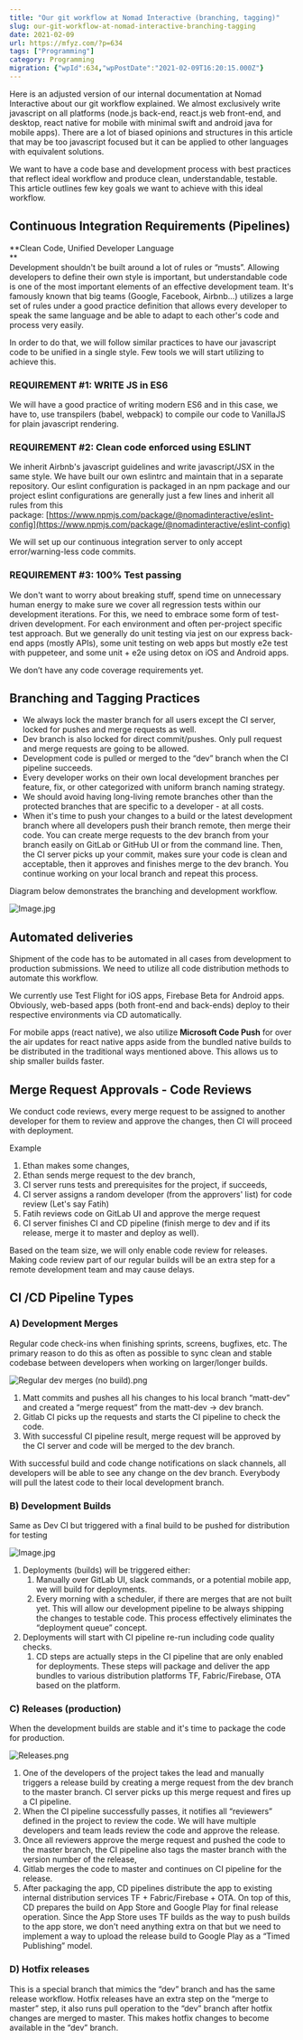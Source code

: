```yaml
---
title: "Our git workflow at Nomad Interactive (branching, tagging)"
slug: our-git-workflow-at-nomad-interactive-branching-tagging
date: 2021-02-09
url: https://mfyz.com/?p=634
tags: ["Programming"]
category: Programming
migration: {"wpId":634,"wpPostDate":"2021-02-09T16:20:15.000Z"}
---
```


Here is an adjusted version of our internal documentation at Nomad Interactive about our git workflow explained. We almost exclusively write javascript on all platforms (node.js back-end, react.js web front-end, and desktop, react native for mobile with minimal swift and android java for mobile apps). There are a lot of biased opinions and structures in this article that may be too javascript focused but it can be applied to other languages with equivalent solutions. 

We want to have a code base and development process with best practices that reflect ideal workflow and produce clean, understandable, testable. This article outlines few key goals we want to achieve with this ideal workflow. 

## Continuous Integration Requirements (Pipelines)

**Clean Code, Unified Developer Language  
**  
Development shouldn't be built around a lot of rules or “musts”. Allowing developers to define their own style is important, but understandable code is one of the most important elements of an effective development team. It's famously known that big teams (Google, Facebook, Airbnb...) utilizes a large set of rules under a good practice definition that allows every developer to speak the same language and be able to adapt to each other's code and process very easily.

In order to do that, we will follow similar practices to have our javascript code to be unified in a single style. Few tools we will start utilizing to achieve this.

### REQUIREMENT #1: WRITE JS in ES6

We will have a good practice of writing modern ES6 and in this case, we have to, use transpilers (babel, webpack) to compile our code to VanillaJS for plain javascript rendering.

### REQUIREMENT #2: Clean code enforced using ESLINT

We inherit Airbnb's javascript guidelines and write javascript/JSX in the same style. We have built our own eslintrc and maintain that in a separate repository. Our eslint configuration is packaged in an npm package and our project eslint configurations are generally just a few lines and inherit all rules from this package: [https://www.npmjs.com/package/@nomadinteractive/eslint-config](https://www.npmjs.com/package/@nomadinteractive/eslint-config)

We will set up our continuous integration server to only accept error/warning-less code commits.

### REQUIREMENT #3: 100% Test passing

We don't want to worry about breaking stuff, spend time on unnecessary human energy to make sure we cover all regression tests within our development iterations. For this, we need to embrace some form of test-driven development. For each environment and often per-project specific test approach. But we generally do unit testing via jest on our express back-end apps (mostly APIs), some unit testing on web apps but mostly e2e test with puppeteer, and some unit + e2e using detox on iOS and Android apps.

We don’t have any code coverage requirements yet.

## Branching and Tagging Practices

*   We always lock the master branch for all users except the CI server, locked for pushes and merge requests as well.
*   Dev branch is also locked for direct commit/pushes. Only pull request and merge requests are going to be allowed.
*   Development code is pulled or merged to the “dev” branch when the CI pipeline succeeds.
*   Every developer works on their own local development branches per feature, fix, or other categorized with uniform branch naming strategy.
*   We should avoid having long-living remote branches other than the protected branches that are specific to a developer - at all costs.
*   When it's time to push your changes to a build or the latest development branch where all developers push their branch remote, then merge their code. You can create merge requests to the dev branch from your branch easily on GitLab or GitHub UI or from the command line. Then, the CI server picks up your commit, makes sure your code is clean and acceptable, then it approves and finishes merge to the dev branch. You continue working on your local branch and repeat this process.

Diagram below demonstrates the branching and development workflow.

![Image.jpg](/images/archive/en/2021/02/image.png)

## Automated deliveries

Shipment of the code has to be automated in all cases from development to production submissions. We need to utilize all code distribution methods to automate this workflow.

We currently use Test Flight for iOS apps, Firebase Beta for Android apps.  
Obviously, web-based apps (both front-end and back-ends) deploy to their respective environments via CD automatically.

For mobile apps (react native), we also utilize **Microsoft Code Push** for over the air updates for react native apps aside from the bundled native builds to be distributed in the traditional ways mentioned above. This allows us to ship smaller builds faster.

## Merge Request Approvals - Code Reviews

We conduct code reviews, every merge request to be assigned to another developer for them to review and approve the changes, then CI will proceed with deployment.

Example 

1.  Ethan makes some changes,
2.  Ethan sends merge request to the dev branch,
3.  CI server runs tests and prerequisites for the project, if succeeds,
4.  CI server assigns a random developer (from the approvers' list) for code review (Let's say Fatih)
5.  Fatih reviews code on GitLab UI and approve the merge request
6.  CI server finishes CI and CD pipeline (finish merge to dev and if its release, merge it to master and deploy as well).

Based on the team size, we will only enable code review for releases. Making code review part of our regular builds will be an extra step for a remote development team and may cause delays.

## CI /CD Pipeline Types

### **A) Development Merges**

Regular code check-ins when finishing sprints, screens, bugfixes, etc. The primary reason to do this as often as possible to sync clean and stable codebase between developers when working on larger/longer builds.

![Regular dev merges (no build).png](/images/archive/en/2021/02/image-2-1600x856.png)

1.  Matt commits and pushes all his changes to his local branch “matt-dev” and created a “merge request” from the matt-dev → dev branch.
2.  Gitlab CI picks up the requests and starts the CI pipeline to check the code.
3.  With successful CI pipeline result, merge request will be approved by the CI server and code will be merged to the dev branch.

With successful build and code change notifications on slack channels, all developers will be able to see any change on the dev branch. Everybody will pull the latest code to their local development branch.

### **B) Development Builds**

Same as Dev CI but triggered with a final build to be pushed for distribution for testing

![Image.jpg](/images/archive/en/2021/02/image-1.png)

1.  Deployments (builds) will be triggered either:
    1.  Manually over GitLab UI, slack commands, or a potential mobile app, we will build for deployments.
    2.  Every morning with a scheduler, if there are merges that are not built yet. This will allow our development pipeline to be always shipping the changes to testable code. This process effectively eliminates the “deployment queue” concept.
2.  Deployments will start with CI pipeline re-run including code quality checks.
    1.  CD steps are actually steps in the CI pipeline that are only enabled for deployments. These steps will package and deliver the app bundles to various distribution platforms TF, Fabric/Firebase, OTA based on the platform.

### **C) Releases (production)**

When the development builds are stable and it's time to package the code for production. 

![Releases.png](/images/archive/en/2021/02/image-3-1600x502.png)

1.  One of the developers of the project takes the lead and manually triggers a release build by creating a merge request from the dev branch to the master branch. CI server picks up this merge request and fires up a CI pipeline.
2.  When the CI pipeline successfully passes, it notifies all “reviewers” defined in the project to review the code. We will have multiple developers and team leads review the code and approve the release.
3.  Once all reviewers approve the merge request and pushed the code to the master branch, the CI pipeline also tags the master branch with the version number of the release,
4.  Gitlab merges the code to master and continues on CI pipeline for the release.
5.  After packaging the app, CD pipelines distribute the app to existing internal distribution services TF + Fabric/Firebase + OTA. On top of this, CD prepares the build on App Store and Google Play for final release operation. Since the App Store uses TF builds as the way to push builds to the app store, we don't need anything extra on that but we need to implement a way to upload the release build to Google Play as a “Timed Publishing” model.

### **D) Hotfix releases**

This is a special branch that mimics the “dev” branch and has the same release workflow. Hotfix releases have an extra step on the “merge to master” step, it also runs pull operation to the “dev” branch after hotfix changes are merged to master. This makes hotfix changes to become available in the “dev” branch.